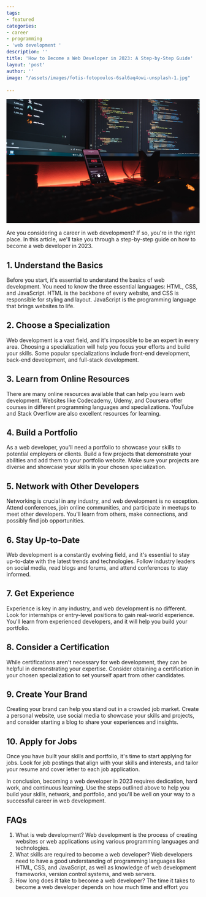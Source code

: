 ```yaml
---
tags:
- featured
categories:
- career
- programming
- 'web development '
description: ''
title: 'How to Become a Web Developer in 2023: A Step-by-Step Guide'
layout: 'post'
author: ''
image: "/assets/images/fotis-fotopoulos-6sal6aq4owi-unsplash-1.jpg"

---
```

![](/assets/images/fotis-fotopoulos-6sal6aq4owi-unsplash-1.jpg)

Are you considering a career in web development? If so, you're in the right place. In this article, we'll take you through a step-by-step guide on how to become a web developer in 2023.

## 1. Understand the Basics

Before you start, it's essential to understand the basics of web development. You need to know the three essential languages: HTML, CSS, and JavaScript. HTML is the backbone of every website, and CSS is responsible for styling and layout. JavaScript is the programming language that brings websites to life.

## 2. Choose a Specialization

Web development is a vast field, and it's impossible to be an expert in every area. Choosing a specialization will help you focus your efforts and build your skills. Some popular specializations include front-end development, back-end development, and full-stack development.

## 3. Learn from Online Resources

There are many online resources available that can help you learn web development. Websites like Codecademy, Udemy, and Coursera offer courses in different programming languages and specializations. YouTube and Stack Overflow are also excellent resources for learning.

## 4. Build a Portfolio

As a web developer, you'll need a portfolio to showcase your skills to potential employers or clients. Build a few projects that demonstrate your abilities and add them to your portfolio website. Make sure your projects are diverse and showcase your skills in your chosen specialization.

## 5. Network with Other Developers

Networking is crucial in any industry, and web development is no exception. Attend conferences, join online communities, and participate in meetups to meet other developers. You'll learn from others, make connections, and possibly find job opportunities.

## 6. Stay Up-to-Date

Web development is a constantly evolving field, and it's essential to stay up-to-date with the latest trends and technologies. Follow industry leaders on social media, read blogs and forums, and attend conferences to stay informed.

## 7. Get Experience

Experience is key in any industry, and web development is no different. Look for internships or entry-level positions to gain real-world experience. You'll learn from experienced developers, and it will help you build your portfolio.

## 8. Consider a Certification

While certifications aren't necessary for web development, they can be helpful in demonstrating your expertise. Consider obtaining a certification in your chosen specialization to set yourself apart from other candidates.

## 9. Create Your Brand

Creating your brand can help you stand out in a crowded job market. Create a personal website, use social media to showcase your skills and projects, and consider starting a blog to share your experiences and insights.

## 10. Apply for Jobs

Once you have built your skills and portfolio, it's time to start applying for jobs. Look for job postings that align with your skills and interests, and tailor your resume and cover letter to each job application.

In conclusion, becoming a web developer in 2023 requires dedication, hard work, and continuous learning. Use the steps outlined above to help you build your skills, network, and portfolio, and you'll be well on your way to a successful career in web development.

## FAQs

1. What is web development? Web development is the process of creating websites or web applications using various programming languages and technologies.
2. What skills are required to become a web developer? Web developers need to have a good understanding of programming languages like HTML, CSS, and JavaScript, as well as knowledge of web development frameworks, version control systems, and web servers.
3. How long does it take to become a web developer? The time it takes to become a web developer depends on how much time and effort you
